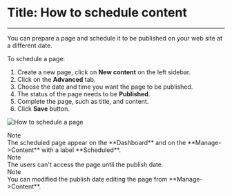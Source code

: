 # Title: How to schedule content
<!-- Position: 4 -->
<!-- Date: 2017-08-24 22:00:00 -->
---
You can prepare a page and schedule it to be published on your web site at a different date.

To schedule a page:
1. Create a new page, click on **New content** on the left sidebar.
2. Click on the **Advanced** tab.
3. Choose the date and time you want the page to be published.
4. The status of the page needs to be **Published**.
5. Complete the page, such as title, and content.
6. Click **Save** button.

![How to schedule a page](https://df6m0u2ovo2fu.cloudfront.net/images/documentation-english/scheduled-page.png)

<div class="note">
<div class="title">Note</div>
The scheduled page appear on the **Dashboard** and on the **Manage->Content** with a label **Scheduled**.
</div>

<div class="note">
<div class="title">Note</div>
The users can't access the page until the publish date.
</div>

<div class="note">
<div class="title">Note</div>
You can modified the publish date editing the page from **Manage->Content**.
</div>